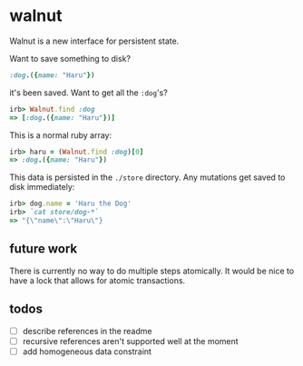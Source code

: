 # walnut

Walnut is a new interface for persistent state.

Want to save something to disk?

```ruby
:dog.({name: "Haru"})  
```

it's been saved. Want to get all the `:dog`'s?

```ruby
irb> Walnut.find :dog
=> [:dog.({name: "Haru"})]
```

This is a normal ruby array:

```ruby
irb> haru = (Walnut.find :dog)[0]
=> :dog.({name: "Haru"})
```

This data is persisted in the `./store` directory. Any mutations get saved to disk immediately:

```ruby
irb> dog.name = 'Haru the Dog'
irb> `cat store/dog-*`
=> "{\"name\":\"Haru\"}
```

## future work

There is currently no way to do multiple steps atomically. It would be nice to have a lock that allows for atomic transactions.

## todos

- [ ] describe references in the readme
- [ ] recursive references aren't supported well at the moment
- [ ] add homogeneous data constraint
